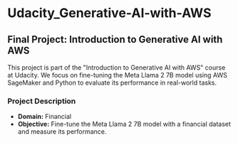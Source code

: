 # Udacity_Generative-AI-with-AWS

## Final Project: Introduction to Generative AI with AWS

This project is part of the "Introduction to Generative AI with AWS" course at Udacity. We focus on fine-tuning the Meta Llama 2 7B model using AWS SageMaker and Python to evaluate its performance in real-world tasks.

### Project Description

- **Domain:** Financial
- **Objective:** Fine-tune the Meta Llama 2 7B model with a financial dataset and measure its performance.
